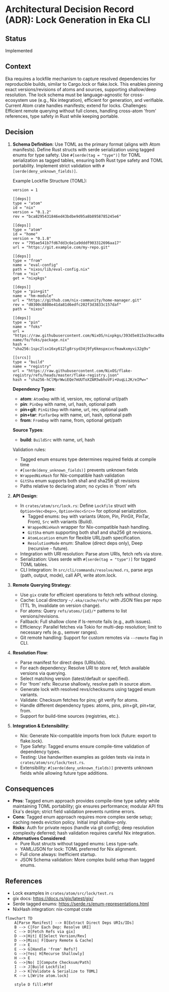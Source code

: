 # Architectural Decision Record (ADR): Lock Generation in Eka CLI

## Status

Implemented

## Context

Eka requires a lockfile mechanism to capture resolved dependencies for reproducible builds, similar to Cargo.lock or flake.lock. This enables pinning exact versions/revisions of atoms and sources, supporting shallow/deep resolution. The lock schema must be language-agnostic for cross-ecosystem use (e.g., Nix integration), efficient for generation, and verifiable. Current Atom crate handles manifests; extend for locks. Challenges: Efficient remote querying without full clones, handling cross-atom 'from' references, type safety in Rust while keeping portable.

## Decision

1. **Schema Definition**: Use TOML as the primary format (aligns with Atom manifests). Define Rust structs with serde serialization using tagged enums for type safety. Use `#[serde(tag = "type")]` for TOML serialization as tagged tables, ensuring both Rust type safety and TOML portability. Implement strict validation with `#[serde(deny_unknown_fields)]`.

   Example Lockfile Structure (TOML):

   ```
   version = 1

   [[deps]]
   type = "atom"
   id = "nix"
   version = "0.1.2"
   rev = "bca8295431846ed43bdbe9d95a8b8958785245e6"

   [[deps]]
   type = "atom"
   id = "home"
   version = "0.1.8"
   rev = "795ae541b7fd67dd3c6e1a9dddf903312696aa17"
   url = "https://git.example.com/my-repo.git"

   [[deps]]
   type = "from"
   name = "eval-config"
   path = "nixos/lib/eval-config.nix"
   from = "nix"
   get = "nixpkgs"

   [[deps]]
   type = "pin+git"
   name = "hm-module"
   url = "https://github.com/nix-community/home-manager.git"
   rev = "d0300c8808e41da81d6edfc202f3d3833c157daf"
   path = "nixos"

   [[deps]]
   type = "pin"
   name = "foks"
   url = "https://raw.githubusercontent.com/NixOS/nixpkgs/393d5e815a19acad8a28fc4b27085e42c483b4f6/pkgs/by-name/fo/foks/package.nix"
   hash = "sha256:1spc2lsx16xy612lg8rsyd34j9fy6kmspxcvcfmawkxmyvi32g9v"

   [[srcs]]
   type = "build"
   name = "registry"
   url = "https://raw.githubusercontent.com/NixOS/flake-registry/refs/heads/master/flake-registry.json"
   hash = "sha256-hClMprWwiEQe7mUUToXZAR5wbhoVFi+UuqLL2K/eIPw="
   ```

   **Dependency Types**:

   - **atom**: `AtomDep` with id, version, rev, optional url/path
   - **pin**: `PinDep` with name, url, hash, optional path
   - **pin+git**: `PinGitDep` with name, url, rev, optional path
   - **pin+tar**: `PinTarDep` with name, url, hash, optional path
   - **from**: `FromDep` with name, from, optional get/path

   **Source Types**:

   - **build**: `BuildSrc` with name, url, hash

   Validation rules:

   - Tagged enum ensures type determines required fields at compile time
   - `#[serde(deny_unknown_fields)]` prevents unknown fields
   - `WrappedNixHash` for Nix-compatible hash validation
   - `GitSha` enum supports both sha1 and sha256 git revisions
   - Paths relative to declaring atom; no cycles in 'from' refs

2. **API Design**:

   - In `crates/atom/src/lock.rs`: Define `Lockfile` struct with `Option<Vec<Dep>>`, `Option<Vec<Src>>` for optional serialization.
     - Tagged enums: `Dep` with variants (Atom, Pin, PinGit, PinTar, From), `Src` with variants (Build).
     - `WrappedNixHash` wrapper for Nix-compatible hash handling.
     - `GitSha` enum supporting both sha1 and sha256 git revisions.
     - `AtomLocation` enum for flexible URL/path specification.
     - `ResolutionMode` enum: Shallow (direct deps only), Deep (recursive - future).
   - Integration with URI resolution: Parse atom URIs, fetch refs via store.
   - Serialization: Uses serde with `#[serde(tag = "type")]` for tagged TOML tables.
   - CLI Integration: In `src/cli/commands/resolve/mod.rs`, parse args (path, output, mode), call API, write atom.lock.

3. **Remote Querying Strategy**:

   - Use `gix` crate for efficient operations to fetch refs without cloning.
   - Cache: Local directory `~/.eka/cache/refs/` with JSON files per repo (TTL 1h, invalidate on version change).
   - For atoms: Query `refs/atoms/{id}/*` patterns to list versions/revisions.
   - Fallback: Full shallow clone if ls-remote fails (e.g., auth issues).
   - Efficiency: Parallel fetches via Tokio for multi-dep resolution; limit to necessary refs (e.g., semver ranges).
   - Git remote handling: Support for custom remotes via `--remote` flag in CLI.

4. **Resolution Flow**:

   - Parse manifest for direct deps (URIs/ids).
   - For each dependency: Resolve URI to store ref, fetch available versions via querying.
   - Select matching version (latest/default or specified).
   - For 'from' refs: Recurse shallowly, resolve path in source atom.
   - Generate lock with resolved revs/checksums using tagged enum variants.
   - Validate: Checksum fetches for pins; git verify for atoms.
   - Handle different dependency types: atoms, pins, pin+git, pin+tar, from.
   - Support for build-time sources (registries, etc.).

5. **Integration & Extensibility**:

   - Nix: Generate Nix-compatible imports from lock (future: export to flake.lock).
   - Type Safety: Tagged enums ensure compile-time validation of dependency types.
   - Testing: Use handwritten examples as golden tests via insta in `crates/atom/src/lock/test.rs`.
   - Extensibility: `#[serde(deny_unknown_fields)]` prevents unknown fields while allowing future type additions.

## Consequences

- **Pros**: Tagged enum approach provides compile-time type safety while maintaining TOML portability; gix ensures performance; modular API fits Eka's design; strict field validation prevents runtime errors.
- **Cons**: Tagged enum approach requires more complex serde setup; caching needs eviction policy. Initial impl shallow-only.
- **Risks**: Auth for private repos (handle via git config); deep resolution complexity deferred; hash validation requires careful Nix integration.
- **Alternatives Considered**:
  - Pure Rust structs without tagged enums: Less type-safe.
  - YAML/JSON for lock: TOML preferred for Nix alignment.
  - Full clone always: Inefficient startup.
  - JSON Schema validation: More complex build setup than tagged enums.

## References

- Lock examples in `crates/atom/src/lock/test.rs`
- gix docs: https://docs.rs/gix/latest/gix/
- Serde tagged enums: https://serde.rs/enum-representations.html
- NixHash integration: nix-compat crate

```mermaid
flowchart TD
    A[Parse Manifest] --> B[Extract Direct Deps URIs/IDs]
    B --> C[For Each Dep: Resolve URI]
    C --> D[Fetch Refs via gix]
    D -->|Hit| E[Select Version/Rev]
    D -->|Miss| F[Query Remote & Cache]
    F --> E
    E --> G[Handle 'from' Refs?]
    G -->|Yes| H[Recurse Shallowly]
    H --> E
    G -->|No| I[Compute Checksum/Path]
    I --> J[Build Lockfile]
    J --> K[Validate & Serialize to TOML]
    K --> L[Write atom.lock]

    style D fill:#f9f
```
